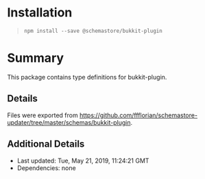 # Installation
> `npm install --save @schemastore/bukkit-plugin`

# Summary
This package contains type definitions for bukkit-plugin.

## Details
Files were exported from https://github.com/ffflorian/schemastore-updater/tree/master/schemas/bukkit-plugin.

## Additional Details
* Last updated: Tue, May 21, 2019, 11:24:21 GMT
* Dependencies: none
